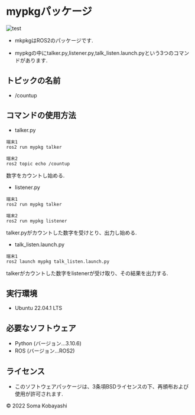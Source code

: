 # mypkgパッケージ
![test](https://github.com/SomaKobayashi/mypkg/actions/workflows/test.yml/badge.svg)

* mkpkgはROS2のパッケージです.

* mypkgの中にtalker.py,listener.py,talk_listen.launch.pyという3つのコマンドがあります.

## トピックの名前

* /countup

## コマンドの使用方法

* talker.py
```
端末1
ros2 run mypkg talker

端末2
ros2 topic echo /countup
```
数字をカウントし始める.

* listener.py
```
端末1
ros2 run mypkg talker

端末2
ros2 run mypkg listener
```
talker.pyがカウントした数字を受けとり、出力し始める.

* talk_listen.launch.py
```
端末1
ros2 launch mypkg talk_listen.launch.py
```
talkerがカウントした数字をlistenerが受け取り、その結果を出力する.

## 実行環境

* Ubuntu 22.04.1 LTS

## 必要なソフトウェア

* Python (バージョン…3.10.6)
* ROS (バージョン…ROS2)


## ライセンス

* このソフトウェアパッケージは、3条項BSDライセンスの下、再頒布および使用が許可されます.

© 2022 Soma Kobayashi
